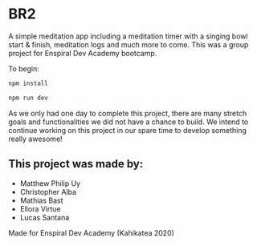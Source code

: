 # BR2

A simple meditation app including a meditation timer with a singing bowl start & finish, meditation logs and much more to come. This was a group project for Enspiral Dev Academy bootcamp.

To begin:

```sh
npm install
```

```sh
npm run dev
```

As we only had one day to complete this project, there are many stretch goals and functionalities we did not have a chance to build. We intend to continue working on this project in our spare time to develop something really awesome!

## This project was made by:

* Matthew Philip Uy
* Christopher Alba
* Mathias Bast
* Ellora Virtue
* Lucas Santana

Made for Enspiral Dev Academy (Kahikatea 2020)
